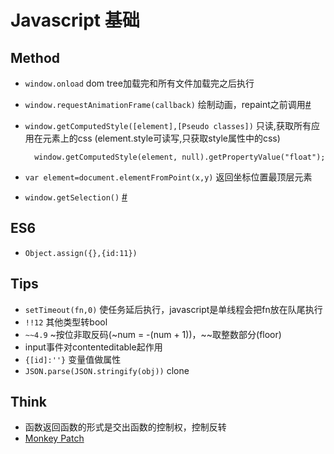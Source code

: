 # Javascript 基础



## Method
+ `window.onload` dom tree加载完和所有文件加载完之后执行
+ `window.requestAnimationFrame(callback)` 绘制动画，repaint之前调用[#](https://developer.mozilla.org/en-US/docs/Web/API/window/requestAnimationFrame)
+ `window.getComputedStyle([element],[Pseudo classes])` 只读,获取所有应用在元素上的css (element.style可读写,只获取style属性中的css)

        window.getComputedStyle(element, null).getPropertyValue("float");

+ `var element=document.elementFromPoint(x,y)` 返回坐标位置最顶层元素
+ `window.getSelection()` [#](https://developer.mozilla.org/en-US/docs/Web/API/Window/getSelection)

## ES6

+ `Object.assign({},{id:11})`

## Tips

+ `setTimeout(fn,0)`  使任务延后执行，javascript是单线程会把fn放在队尾执行
+ `!!12`  其他类型转bool
+ `~~4.9`  ~按位非取反码(~num = -(num + 1))，~~取整数部分(floor)
+ input事件对contenteditable起作用
+ `{[id]:''}`  变量值做属性
+ `JSON.parse(JSON.stringify(obj))` clone

## Think

+ 函数返回函数的形式是交出函数的控制权，控制反转
+ [Monkey Patch](http://cn.redux.js.org/docs/advanced/Middleware.html)